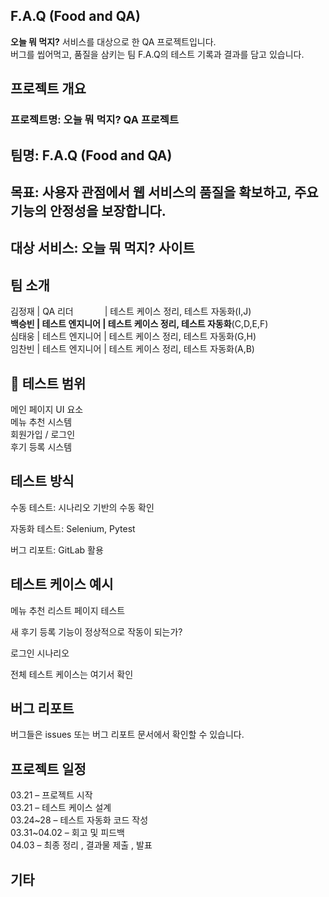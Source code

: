 ## F.A.Q (Food and QA)  
**오늘 뭐 먹지?** 서비스를 대상으로 한 QA 프로젝트입니다.  
버그를 씹어먹고, 품질을 삼키는 팀 F.A.Q의 테스트 기록과 결과를 담고 있습니다.  


## 프로젝트 개요  


### 프로젝트명: 오늘 뭐 먹지? QA 프로젝트  
  
## 팀명: F.A.Q (Food and QA)  
  
## 목표: 사용자 관점에서 웹 서비스의 품질을 확보하고, 주요 기능의 안정성을 보장합니다.  
  
## 대상 서비스: 오늘 뭐 먹지? 사이트  
  
  
  
  
 ## 팀 소개  
  
김정재   | QA 리더　　  　  | 테스트 케이스 정리, 테스트 자동화(I,J)  
**백승빈   | 테스트 엔지니어  | 테스트 케이스 정리, 테스트 자동화**(C,D,E,F)  
심태웅   | 테스트 엔지니어  | 테스트 케이스 정리, 테스트 자동화(G,H)  
임찬빈   | 테스트 엔지니어  | 테스트 케이스 정리, 테스트 자동화(A,B)  
  
  
  
## 🧪 테스트 범위  
  
메인 페이지 UI 요소  
메뉴 추천 시스템  
회원가입 / 로그인  
후기 등록 시스템  
  
  
  
 ## 테스트 방식  
  
  
수동 테스트: 시나리오 기반의 수동 확인  
  
자동화 테스트: Selenium, Pytest  
  
버그 리포트: GitLab 활용  
  
  
  
## 테스트 케이스 예시  
  
  
 메뉴 추천 리스트 페이지 테스트  
  
 새 후기 등록 기능이 정상적으로 작동이 되는가?  
  
 로그인 시나리오  
  
  
전체 테스트 케이스는 여기서 확인  
  
  
  
 ## 버그 리포트  
버그들은 issues 또는 버그 리포트 문서에서 확인할 수 있습니다.  
  
  
 ## 프로젝트 일정  
 03.21 – 프로젝트 시작  
 03.21 – 테스트 케이스 설계  
 03.24~28 – 테스트 자동화 코드 작성  
 03.31~04.02 – 회고 및 피드백  
 04.03 – 최종 정리 , 결과물 제출 , 발표  
  
  
 ## 기타  
 
